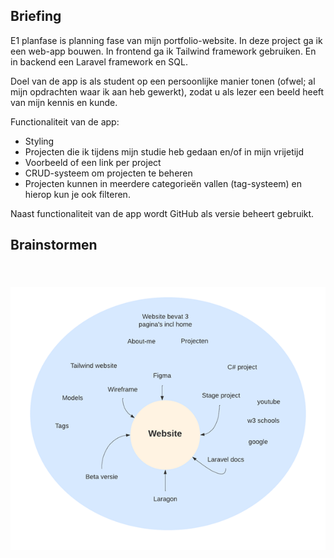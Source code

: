 ## Briefing

E1 planfase is planning fase van mijn portfolio-website. In deze project ga ik een web-app bouwen. In frontend ga ik Tailwind framework gebruiken. En in backend een Laravel framework en SQL.

Doel van de app is als student op een persoonlijke manier tonen (ofwel; al mijn opdrachten waar ik aan heb gewerkt), zodat u als lezer een beeld heeft van mijn kennis en kunde.

Functionaliteit van de app:

- Styling
- Projecten die ik tijdens mijn studie heb gedaan en/of in mijn vrijetijd
- Voorbeeld of een link per project
- CRUD-systeem om projecten te beheren
- Projecten kunnen in meerdere categorieën vallen (tag-systeem) en hierop kun je ook filteren.

Naast functionaliteit van de app wordt GitHub als versie beheert gebruikt.

## Brainstormen

##  ![](image/README/1663622128444.png)
